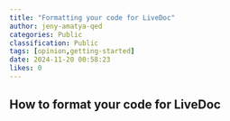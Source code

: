 ```yaml
---
title: "Formatting your code for LiveDoc"
author: jeny-amatya-qed
categories: Public
classification: Public
tags: [opinion,getting-started]
date: 2024-11-20 00:58:23 
likes: 0
---
```


## How to format your code for LiveDoc